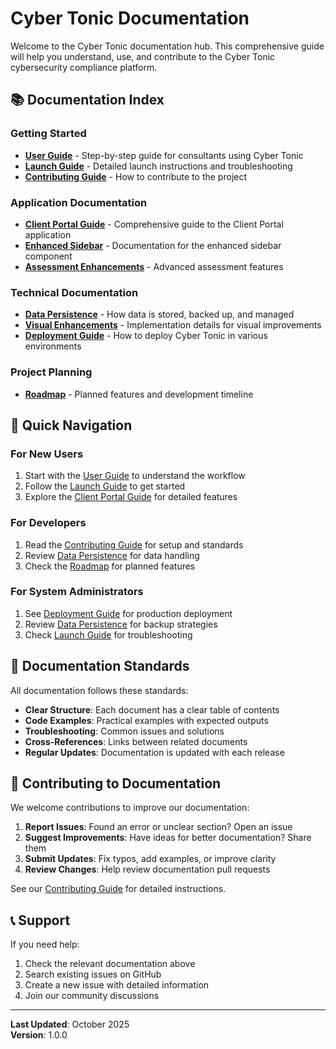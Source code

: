 # Cyber Tonic Documentation

Welcome to the Cyber Tonic documentation hub. This comprehensive guide will help you understand, use, and contribute to the Cyber Tonic cybersecurity compliance platform.

## 📚 Documentation Index

### Getting Started
- **[User Guide](USER_GUIDE.md)** - Step-by-step guide for consultants using Cyber Tonic
- **[Launch Guide](LAUNCH_GUIDE.md)** - Detailed launch instructions and troubleshooting
- **[Contributing Guide](CONTRIBUTING.md)** - How to contribute to the project

### Application Documentation
- **[Client Portal Guide](CLIENT_PORTAL_README.md)** - Comprehensive guide to the Client Portal application
- **[Enhanced Sidebar](ENHANCED_SIDEBAR.md)** - Documentation for the enhanced sidebar component
- **[Assessment Enhancements](ASSESSMENT_ENHANCEMENTS_SUMMARY.md)** - Advanced assessment features

### Technical Documentation
- **[Data Persistence](DATA_PERSISTENCE.md)** - How data is stored, backed up, and managed
- **[Visual Enhancements](VISUAL_ENHANCEMENTS_IMPLEMENTATION.md)** - Implementation details for visual improvements
- **[Deployment Guide](DEPLOYMENT.md)** - How to deploy Cyber Tonic in various environments

### Project Planning
- **[Roadmap](ROADMAP.md)** - Planned features and development timeline

## 🚀 Quick Navigation

### For New Users
1. Start with the [User Guide](USER_GUIDE.md) to understand the workflow
2. Follow the [Launch Guide](LAUNCH_GUIDE.md) to get started
3. Explore the [Client Portal Guide](CLIENT_PORTAL_README.md) for detailed features

### For Developers
1. Read the [Contributing Guide](CONTRIBUTING.md) for setup and standards
2. Review [Data Persistence](DATA_PERSISTENCE.md) for data handling
3. Check the [Roadmap](ROADMAP.md) for planned features

### For System Administrators
1. See [Deployment Guide](DEPLOYMENT.md) for production deployment
2. Review [Data Persistence](DATA_PERSISTENCE.md) for backup strategies
3. Check [Launch Guide](LAUNCH_GUIDE.md) for troubleshooting

## 📖 Documentation Standards

All documentation follows these standards:
- **Clear Structure**: Each document has a clear table of contents
- **Code Examples**: Practical examples with expected outputs
- **Troubleshooting**: Common issues and solutions
- **Cross-References**: Links between related documents
- **Regular Updates**: Documentation is updated with each release

## 🤝 Contributing to Documentation

We welcome contributions to improve our documentation:

1. **Report Issues**: Found an error or unclear section? Open an issue
2. **Suggest Improvements**: Have ideas for better documentation? Share them
3. **Submit Updates**: Fix typos, add examples, or improve clarity
4. **Review Changes**: Help review documentation pull requests

See our [Contributing Guide](CONTRIBUTING.md) for detailed instructions.

## 📞 Support

If you need help:
1. Check the relevant documentation above
2. Search existing issues on GitHub
3. Create a new issue with detailed information
4. Join our community discussions

---

**Last Updated**: October 2025  
**Version**: 1.0.0
